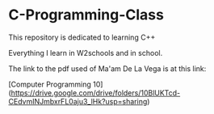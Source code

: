 # C-Programming-Class

This repository is dedicated to learning C++

Everything I learn in W2schools and in school.

The link to the pdf used of Ma'am De La Vega is at this link:

[Computer Programming 10] (https://drive.google.com/drive/folders/10BlUKTcd-CEdvmINJmbxrFL0aju3_lHk?usp=sharing)
